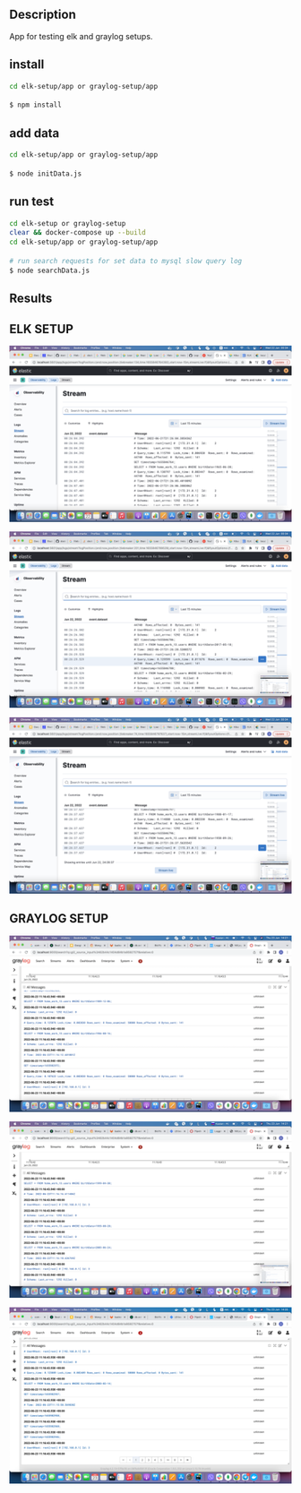 ## Description

App for testing elk and graylog setups.

## install

```bash
cd elk-setup/app or graylog-setup/app

$ npm install
```

## add data

```bash
cd elk-setup/app or graylog-setup/app

$ node initData.js
```

## run test

```bash
cd elk-setup or graylog-setup
clear && docker-compose up --build
cd elk-setup/app or graylog-setup/app

# run search requests for set data to mysql slow query log
$ node searchData.js
```

## Results

## ELK SETUP

<p align="center" xmlns="http://www.w3.org/1999/html">
  <img alt="test" src="./results/elk-setup/screen_1.png" />
</p>

<p align="center" xmlns="http://www.w3.org/1999/html">
  <img alt="test" src="./results/elk-setup/screen_2.png" />
</p>

<p align="center" xmlns="http://www.w3.org/1999/html">
  <img alt="test" src="./results/elk-setup/screen_3.png" />
</p>

## GRAYLOG SETUP

<p align="center" xmlns="http://www.w3.org/1999/html">
  <img alt="test" src="./results/graylog-setup/screen_1.png" />
</p>

<p align="center" xmlns="http://www.w3.org/1999/html">
  <img alt="test" src="./results/graylog-setup/screen_2.png" />
</p>

<p align="center" xmlns="http://www.w3.org/1999/html">
  <img alt="test" src="./results/graylog-setup/screen_3.png" />
</p>